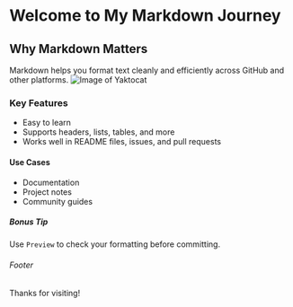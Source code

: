 # Welcome to My Markdown Journey

## Why Markdown Matters
Markdown helps you format text cleanly and efficiently across GitHub and other platforms.
![Image of Yaktocat](https://octodex.github.com/images/yaktocat.png)
### Key Features
- Easy to learn
- Supports headers, lists, tables, and more
- Works well in README files, issues, and pull requests

#### Use Cases
- Documentation
- Project notes
- Community guides

##### Bonus Tip
Use `Preview` to check your formatting before committing.

###### Footer
Thanks for visiting!

